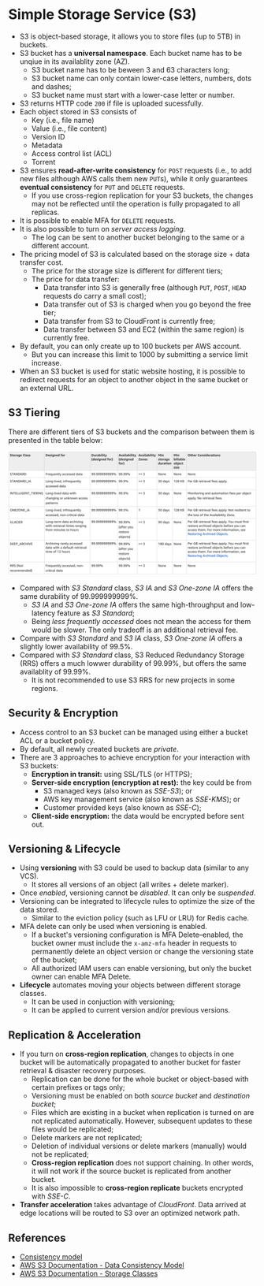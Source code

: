# Simple Storage Service (S3)

- S3 is object-based storage, it allows you to store files (up to 5TB) in buckets.
- S3 bucket has a **universal namespace**. Each bucket name has to be unqiue in its availablity zone (AZ).
    - S3 bucket name has to be beween 3 and 63 characters long;
    - S3 bucket name can only contain lower-case letters, numbers, dots and dashes;
    - S3 bucket name must start with a lower-case letter or number.
- S3 returns HTTP code `200` if file is uploaded sucessfully.
- Each object stored in S3 consists of
    - Key (i.e., file name)
    - Value (i.e., file content)
    - Version ID
    - Metadata
    - Access control list (ACL)
    - Torrent
- S3 ensures **read-after-write consistency** for `POST` requests (i.e., to add new files although AWS calls them new `PUT`s), while it only guarantees **eventual consistency** for `PUT` and `DELETE` requests.
    - If you use cross-region replication for your S3 buckets, the changes may not be reflected until the operation is fully propagated to all replicas.
- It is possible to enable MFA for `DELETE` requests.
- It is also possible to turn on _server access logging_.
    - The log can be sent to another bucket belonging to the same or a different account.
- The pricing model of S3 is calculated based on the storage size + data transfer cost.
    - The price for the storage size is different for different tiers;
    - The price for data transfer:
        - Data transfer into S3 is generally free (although `PUT`, `POST`, `HEAD` requests do carry a small cost);
        - Data transfer out of S3 is charged when you go beyond the free tier;
        - Data transfer from S3 to CloudFront is currently free;
        - Data transfer between S3 and EC2 (within the same region) is currently free.
- By default, you can only create up to 100 buckets per AWS account.
    - But you can increase this limit to 1000 by submitting a service limit increase.
- When an S3 bucket is used for static website hosting, it is possible to redirect requests for an object to another object in the same bucket or an external URL.

## S3 Tiering

There are different tiers of S3 buckets and the comparison between them is presented in the table below:

![S3 Storage Classes](../img/s3_classes.png)

- Compared with _S3 Standard_ class, _S3 IA_ and _S3 One-zone IA_ offers the same durability of 99.999999999%.
    - _S3 IA_ and _S3 One-zone IA_ offers the same high-throughput and low-latency feature as _S3 Standard_;
    - Being _less frequently accessed_ does not mean the access for them would be slower. The only tradeoff is an additional retrieval fee.
- Compare with _S3 Standard_ and _S3 IA_ class, _S3 One-zone IA_ offers a slightly lower availability of 99.5%.
- Compared with _S3 Standard_ class, S3 Reduced Redundancy Storage (RRS) offers a much lowwer durability of 99.99%, but offers the same availablity of 99.99%.
    - It is not recommended to use S3 RRS for new projects in some regions.

## Security & Encryption

- Access control to an S3 bucket can be managed using either a bucket ACL or a bucket policy.
- By default, all newly created buckets are _private_.
- There are 3 approaches to achieve encryption for your interaction with S3 buckets:
    - **Encryption in transit:** using SSL/TLS (or HTTPS);
    - **Server-side encryption (encryption at rest):** the key could be from
        - S3 managed keys (also known as _SSE-S3_); or
        - AWS key management service (also known as _SSE-KMS_); or
        - Customer provided keys (also known as _SSE-C_);
    - **Client-side encryption:** the data would be encrypted before sent out.

## Versioning & Lifecycle

- Using **versioning** with S3 could be used to backup data (similar to any VCS).
    - It stores all versions of an object (all writes + delete marker).
- Once _enabled_, versioning cannot be _disabled_. It can only be _suspended_.
- Versioning can be integrated to lifecycle rules to optimize the size of the data stored.
    - Similar to the eviction policy (such as LFU or LRU) for Redis cache.
- MFA delete can only be used when versioning is enabled.
    - If a bucket's versioning configuration is MFA Delete–enabled, the bucket owner must include the `x-amz-mfa` header in requests to permanently delete an object version or change the versioning state of the bucket;
    - All authorized IAM users can enable versioning, but only the bucket owner can enable MFA Delete.
- **Lifecycle** automates moving your objects between different storage classes.
    - It can be used in conjuction with versioning;
    - It can be applied to current version and/or previous versions.

## Replication & Acceleration

- If you turn on **cross-region replication**, changes to objects in one bucket will be automatically propagated to another bucket for faster retrieval & disaster recovery purposes.
    - Replication can be done for the whole bucket or object-based with certain prefixes or tags only;
    - Versioning must be enabled on both _source bucket_ and _destination bucket_;
    - Files which are existing in a bucket when replication is turned on are not replicated automatically. However, subsequent updates to these files would be replicated;
    - Delete markers are not replicated;
    - Deletion of individual versions or delete markers (manually) would not be replicated;
    - **Cross-region replication** does not support chaining. In other words, it will not work if the source bucket is replicated from another bucket.
    - It is also impossible to **cross-region replicate** buckets encrypted with _SSE-C_.
- **Transfer acceleration** takes advantage of _CloudFront_. Data arrived at edge locations will be routed to S3 over an optimized network path.

## References

- [Consistency model](https://en.wikipedia.org/wiki/Consistency_model)
- [AWS S3 Documentation - Data Consistency Model](https://docs.aws.amazon.com/AmazonS3/latest/dev/Introduction.html#ConsistencyModel)
- [AWS S3 Documentation - Storage Classes](https://docs.aws.amazon.com/AmazonS3/latest/dev/storage-class-intro.html#sc-compare)
